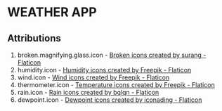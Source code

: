 # WEATHER APP

## Attributions

1. broken.magnifying.glass.icon - <a href="https://www.flaticon.com/free-icons/broken" title="broken icons">Broken icons created by surang - Flaticon</a>
2. humidity.icon - <a href="https://www.flaticon.com/free-icons/humidity" title="humidity icons">Humidity icons created by Freepik - Flaticon</a>
3. wind.icon - <a href="https://www.flaticon.com/free-icons/wind" title="wind icons">Wind icons created by Freepik - Flaticon</a>
4. thermometer.icon - <a href="https://www.flaticon.com/free-icons/temperature" title="temperature icons">Temperature icons created by Freepik - Flaticon</a>
5. rain.icon - <a href="https://www.flaticon.com/free-icons/rain" title="rain icons">Rain icons created by bqlqn - Flaticon</a>
6. dewpoint.icon - <a href="https://www.flaticon.com/free-icons/dewpoint" title="dewpoint icons">Dewpoint icons created by iconading - Flaticon</a>